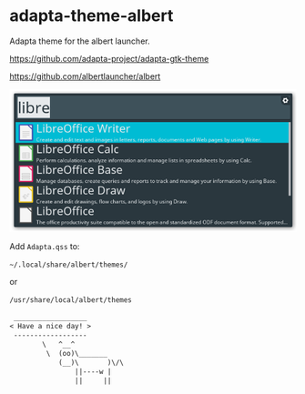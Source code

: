 # adapta-theme-albert

Adapta theme for the albert launcher.

<https://github.com/adapta-project/adapta-gtk-theme>

<https://github.com/albertlauncher/albert>

![Screenshot](screenshot.png)

Add `Adapta.qss` to:

`~/.local/share/albert/themes/`

or 

`/usr/share/local/albert/themes`

```
 __________________
< Have a nice day! >
 ------------------
        \   ^__^
         \  (oo)\_______
            (__)\       )\/\
                ||----w |
                ||     ||
```


